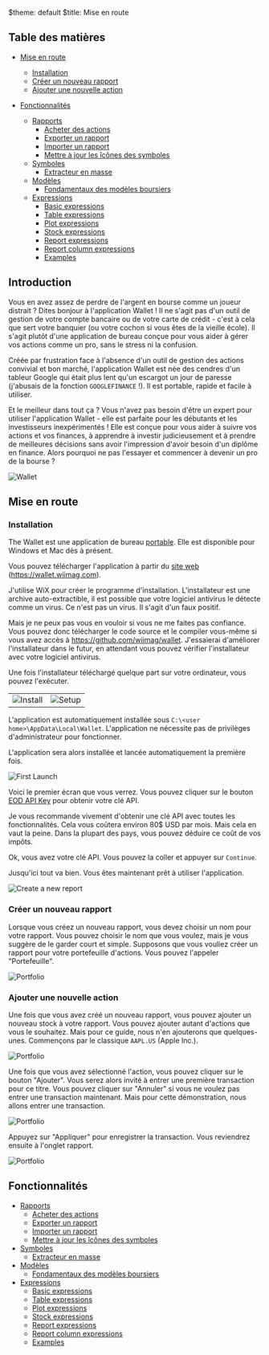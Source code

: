$theme: default
$title: Mise en route

## Table des matières

- [Mise en route](#mise-en-route)
  - [Installation](#installation)
  - [Créer un nouveau rapport](#créer-un-nouveau-rapport)
  - [Ajouter une nouvelle action](#ajouter-une-nouvelle-action)

- [Fonctionnalités](#fonctionnalités)
  - [Rapports](./report.md)
      - [Acheter des actions](buy_stock.md)
      - [Exporter un rapport](report_export.md)
      - [Importer un rapport](report_import.md)
      - [Mettre à jour les îcônes des symboles](update_icon.md)
  - [Symboles](./symbols.md)
      - [Extracteur en masse](./bulk_extractor.md)
  - [Modèles](./pattern.md)
      - [Fondamentaux des modèles boursiers](stock_pattern_fundamentals.md)
  - [Expressions](./expressions.md)
      - [Basic expressions](./expressions.md#basic-functions)
      - [Table expressions](./expressions.md#tabletitle-set-columns)
      - [Plot expressions](./expressions.md#plottitle-x_set-y_set-options)
      - [Stock expressions](./expressions.md#ssymbol-field-date-stock-or-eod)
      - [Report expressions](./expressions.md#rreport-title-field)
      - [Report column expressions](./expressions.md#column-expressions)
      - [Examples](./expressions.md#examples-5)

## Introduction

Vous en avez assez de perdre de l'argent en bourse comme un joueur distrait ? Dites bonjour à l'application Wallet ! Il ne s'agit pas d'un outil de gestion de votre compte bancaire ou de votre carte de crédit - c'est à cela que sert votre banquier (ou votre cochon si vous êtes de la vieille école). Il s'agit plutôt d'une application de bureau conçue pour vous aider à gérer vos actions comme un pro, sans le stress ni la confusion.

Créée par frustration face à l'absence d'un outil de gestion des actions convivial et bon marché, l'application Wallet est née des cendres d'un tableur Google qui était plus lent qu'un escargot un jour de paresse (j'abusais de la fonction `GOOGLEFINANCE` !). Il est portable, rapide et facile à utiliser.

Et le meilleur dans tout ça ? Vous n'avez pas besoin d'être un expert pour utiliser l'application Wallet - elle est parfaite pour les débutants et les investisseurs inexpérimentés ! Elle est conçue pour vous aider à suivre vos actions et vos finances, à apprendre à investir judicieusement et à prendre de meilleures décisions sans avoir l'impression d'avoir besoin d'un diplôme en finance. Alors pourquoi ne pas l'essayer et commencer à devenir un pro de la bourse ?

![Wallet](img/wallet.png)

## Mise en route

### Installation

The Wallet est une application de bureau [portable](/download/portable). Elle est disponible pour Windows et Mac dès à présent. 

Vous pouvez télécharger l'application à partir du [site web](https://wallet.wiimag.com) (<https://wallet.wiimag.com>).

J'utilise WiX pour créer le programme d'installation. L'installateur est une archive auto-extractible, il est possible que votre logiciel antivirus le détecte comme un virus. Ce n'est pas un virus. Il s'agit d'un faux positif.

Mais je ne peux pas vous en vouloir si vous ne me faites pas confiance. Vous pouvez donc télécharger le code source et le compiler vous-même si vous avez accès à <https://github.com/wiimag/wallet>. J'essaierai d'améliorer l'installateur dans le futur, en attendant vous pouvez vérifier l'installateur avec votre logiciel antivirus.

Une fois l'installateur téléchargé quelque part sur votre ordinateur, vous pouvez l'exécuter.

|   |   |
|---|---|
| ![Install](./img/setup_install.png) | ![Setup](./img/setup_launch.png) |

L'application est automatiquement installée sous  `C:\<user home>\AppData\Local\Wallet`. L'application ne nécessite pas de privilèges d'administrateur pour fonctionner.

L'application sera alors installée et lancée automatiquement la première fois.

![First Launch](./img/wallet_01.png)

Voici le premier écran que vous verrez. Vous pouvez cliquer sur le bouton [EOD API Key](https://eodhistoricaldata.com/r/?ref=PF9TZC2T) pour obtenir votre clé API.

Je vous recommande vivement d'obtenir une clé API avec toutes les fonctionnalités. Cela vous coûtera environ 80$ USD par mois. Mais cela en vaut la peine. Dans la plupart des pays, vous pouvez déduire ce coût de vos impôts.

Ok, vous avez votre clé API. Vous pouvez la coller et appuyer sur `Continue`.

Jusqu'ici tout va bien. Vous êtes maintenant prêt à utiliser l'application.

![Create a new report](./img/wallet_02.png)

### Créer un nouveau rapport

Lorsque vous créez un nouveau rapport, vous devez choisir un nom pour votre rapport. Vous pouvez choisir le nom que vous voulez, mais je vous suggère de le garder court et simple. Supposons que vous vouliez créer un rapport pour votre portefeuille d'actions. Vous pouvez l'appeler "Portefeuille".

![Portfolio](./img/wallet_03.png)

### Ajouter une nouvelle action

Une fois que vous avez créé un nouveau rapport, vous pouvez ajouter un nouveau stock à votre rapport. Vous pouvez ajouter autant d'actions que vous le souhaitez. Mais pour ce guide, nous n'en ajouterons que quelques-unes. Commençons par le classique `AAPL.US` (Apple Inc.).

![Portfolio](./img/wallet_04.png)

Une fois que vous avez sélectionné l'action, vous pouvez cliquer sur le bouton "Ajouter". Vous serez alors invité à entrer une première transaction pour ce titre. Vous pouvez cliquer sur "Annuler" si vous ne voulez pas entrer une transaction maintenant. Mais pour cette démonstration, nous allons entrer une transaction.

![Portfolio](./img/wallet_05.png)

Appuyez sur "Appliquer" pour enregistrer la transaction. Vous reviendrez ensuite à l'onglet rapport.

![Portfolio](./img/wallet_06.png)

## Fonctionnalités

- [Rapports](report.md)
    - [Acheter des actions](buy_stock.md)
    - [Exporter un rapport](report_export.md)
    - [Importer un rapport](report_import.md)
    - [Mettre à jour les îcônes des symboles](update_icon.md)
- [Symboles](./symbols.md)
    - [Extracteur en masse](./bulk_extractor.md)
- [Modèles](pattern.md)
    - [Fondamentaux des modèles boursiers](stock_pattern_fundamentals.md)
- [Expressions](./expressions.md)
    - [Basic expressions](./expressions.md#basic-functions)
    - [Table expressions](./expressions.md#tabletitle-set-columns)
    - [Plot expressions](./expressions.md#plottitle-x_set-y_set-options)
    - [Stock expressions](./expressions.md#ssymbol-field-date-stock-or-eod)
    - [Report expressions](./expressions.md#rreport-title-field)
    - [Report column expressions](./expressions.md#column-expressions)
    - [Examples](./expressions.md#examples-5)
